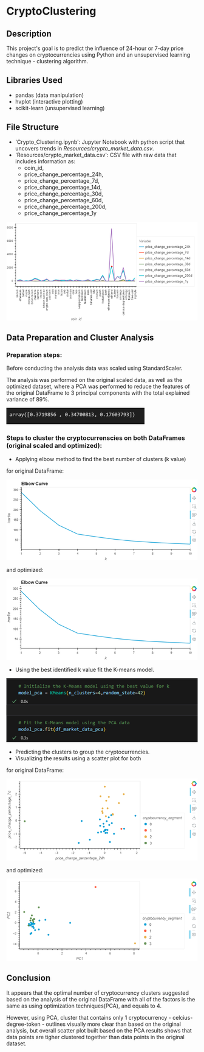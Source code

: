# CryptoClustering

## Description
This project's goal is to predict the influence of 24-hour or 7-day price changes on cryptocurrencies using Python and an unsupervised learning technique - clustering algorithm.

## Libraries Used
- pandas (data manipulation)
- hvplot (interactive plotting)
- scikit-learn (unsupervised learning)

## File Structure
- 'Crypto_Clustering.ipynb': Jupyter Notebook with python script that uncovers trends in *Resources/crypto_market_data.csv*. 
- 'Resources/crypto_market_data.csv': CSV file with raw data that includes information as:
    - coin_id,
    - price_change_percentage_24h,
    - price_change_percentage_7d,
    - price_change_percentage_14d,
    - price_change_percentage_30d,
    - price_change_percentage_60d,
    - price_change_percentage_200d,
    - price_change_percentage_1y

![Getting Started](images/data.png)

## Data Preparation and Cluster Analysis
### Preparation steps:
Before conducting the analysis data was scaled using StandardScaler.

The analysis was performed on the original scaled data, as well as the optimized dataset, where a PCA was performed to reduce the features of the original DataFrame to 3 principal components with the total explained variance of 89%.

![Getting Started](images/PCA3.png)

### Steps to cluster the cryptocurrenscies on both DataFrames (original scaled and optimized):
- Applying elbow method to find the best number of clusters (k value)

for original DataFrame:

![Getting Started](images/ElbowCurve0.png)

and optimized:

![Getting Started](images/ElbowCurvePCA.png)

- Using the best identified k value fit the K-means model.

![Getting Started](images/fit_model.png)

- Predicting the clusters to group the cryptocurrencies.
- Visualizing the results using a scatter plot for both 

for original DataFrame:

![Getting Started](images/clusters0.png)

and optimized:

![Getting Started](images/clustersPCA.png)


## Conclusion

It appears that the optimal number of cryptocurrency clusters suggested based on the analysis of the original DataFrame with all of the factors is the same as using optimization techniques(PCA), and equals to 4. 

However, using PCA, cluster that contains only 1 cryptocurrency - celcius-degree-token - outlines visually more clear than based on the original analysis, but overall scatter plot built based on the PCA results shows that data points are tigher clustered together than data points in the original dataset. 